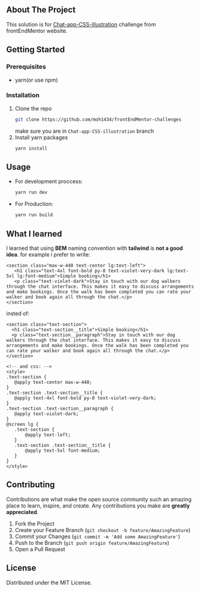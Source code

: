 <!-- ABOUT THE PROJECT -->
## About The Project
This solution is for [Chat-app-CSS-illustration](https://www.frontendmentor.io/challenges/chat-app-css-illustration-O5auMkFqY) challenge from frontEndMentor website.

<!-- GETTING STARTED -->
## Getting Started


### Prerequisites

* yarn(or use npm)

### Installation

1. Clone the repo
   ```sh
   git clone https://github.com/moh1434/frontEndMentor-challenges
   ```
   make sure you are in `Chat-app-CSS-illustration` branch
2. Install yarn packages
   ```sh
   yarn install
   ```

<!-- USAGE EXAMPLES -->
## Usage

* For development proccess:
   ```sh
   yarn run dev
   ```

* For Production:
   ```sh
   yarn run build
   ```
  
 ## What I learned
 I learned that using **BEM** naming convention with **tailwind** is **not a good idea**.
 for example i prefer to write:
```		
<section class="max-w-440 text-center lg:text-left">
   <h1 class="text-4xl font-bold py-8 text-violet-very-dark lg:text-5xl lg:font-medium">Simple booking</h1>
   <p class="text-violet-dark">Stay in touch with our dog walkers through the chat interface. This makes it easy to discuss arrangements and make bookings. Once the walk has been completed you can rate your walker and book again all through the chat.</p>
</section>
```
insted of:
 ```
<section class="text-section">
   <h1 class="text-section__title">Simple booking</h1>
   <p class="text-section__paragraph">Stay in touch with our dog walkers through the chat interface. This makes it easy to discuss arrangements and make bookings. Once the walk has been completed you can rate your walker and book again all through the chat.</p>
</section>

<!-- and css: -->
<style>
 .text-section {
	@apply text-center max-w-440;
}
.text-section .text-section__title {
	@apply text-4xl font-bold py-8 text-violet-very-dark;
}
.text-section .text-section__paragraph {
	@apply text-violet-dark;
}
@screen lg {
	.text-section {
		@apply text-left;
	}
	.text-section .text-section__title {
		@apply text-5xl font-medium;
	}
}
</style>
 ```
<!-- CONTRIBUTING -->
## Contributing

Contributions are what make the open source community such an amazing place to learn, inspire, and create. Any contributions you make are **greatly appreciated**.

1. Fork the Project
2. Create your Feature Branch (`git checkout -b feature/AmazingFeature`)
3. Commit your Changes (`git commit -m 'Add some AmazingFeature'`)
4. Push to the Branch (`git push origin feature/AmazingFeature`)
5. Open a Pull Request

<!-- LICENSE -->
## License

Distributed under the MIT License.
